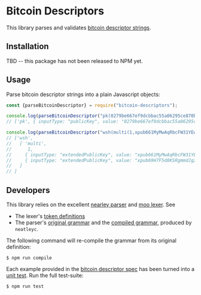 Bitcoin Descriptors
===================

This library parses and validates [bitcoin descriptor strings](https://github.com/bitcoin/bitcoin/blob/master/doc/descriptors.md).

Installation
------------

TBD -- this package has not been released to NPM yet.

Usage
-----

Parse bitcoin descriptor strings into a plain Javascript objects:

```javascript
const {parseBitcoinDescriptor} = require("bitcoin-descriptors");

console.log(parseBitcoinDescriptor("pk(0279be667ef9dcbbac55a06295ce870b07029bfcdb2dce28d959f2815b16f81798)"));
// ['pk', { inputType: "publicKey", value: "0279be667ef9dcbbac55a06295ce870b07029bfcdb2dce28d959f2815b16f81798", ...}]

console.log(parseBitcoinDescriptor("wsh(multi(1,xpub661MyMwAqRbcFW31YEwpkMuc5THy2PSt5bDMsktWQcFF8syAmRUapSCGu8ED9W6oDMSgv6Zz8idoc4a6mr8BDzTJY47LJhkJ8UB7WEGuduB/1/0/*,xpub69H7F5d8KSRgmmdJg2KhpAK8SR3DjMwAdkxj3ZuxV27CprR9LgpeyGmXUbC6wb7ERfvrnKZjXoUmmDznezpbZb7ap6r1D3tgFxHmwMkQTPH/0/0/*))"));
// ['wsh',
//   [ 'multi',
//      1,
//     { inputType: "extendedPublicKey", value: "xpub661MyMwAqRbcFW31YEwpkMuc5THy2PSt5bDMsktWQcFF8syAmRUapSCGu8ED9W6oDMSgv6Zz8idoc4a6mr8BDzTJY47LJhkJ8UB7WEGuduB", derivationPath: "/1/0", wildcard: true, ...}
//     { inputType: "extendedPublicKey", value: "xpub69H7F5d8KSRgmmdJg2KhpAK8SR3DjMwAdkxj3ZuxV27CprR9LgpeyGmXUbC6wb7ERfvrnKZjXoUmmDznezpbZb7ap6r1D3tgFxHmwMkQTPH", derivationPath: "/0/0", wildcard: true, ...}
//   ]
// ]
```

Developers
----------

This library relies on the excellent [nearley parser](https://nearley.js.org/) and [moo lexer](https://github.com/no-context/moo).   See

* The lexer's [token definitions](src/lexer.js)
* The parser's [original grammar](src/grammar.ne) and the [compiled grammar](src/grammar.js), produced by `neatleyc`.

The following command will re-compile the grammar from its original definition:

```
$ npm run compile
```

Each example provided in the [bitcoin descriptor spec](https://github.com/bitcoin/bitcoin/blob/master/doc/descriptors.md) has been turned into a [unit test](src/parser.test.js).  Run the full test-suite:

```
$ npm run test
```
